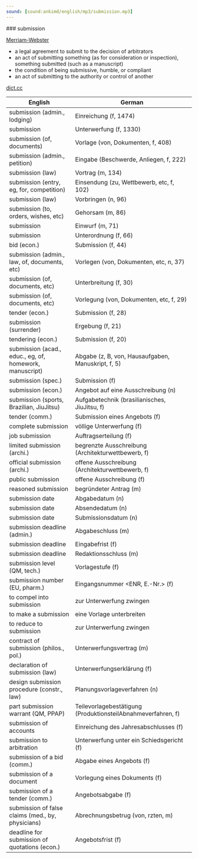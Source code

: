 ```yaml
---
sound: [sound:ankimd/english/mp3/submission.mp3]
---
```


\### submission

[Merriam-Webster](https://www.merriam-webster.com/dictionary/submission)

- a legal agreement to submit to the decision of arbitrators
- an act of submitting something (as for consideration or inspection), something submitted (such as a manuscript)
- the condition of being submissive, humble, or compliant
- an act of submitting to the authority or control of another

[dict.cc](https://www.dict.cc/submission)

| English        | German       |
| -------------- | ------------ |
| submission (admin., lodging) | Einreichung (f, 1474) |
| submission | Unterwerfung (f, 1330) |
| submission (of, documents) | Vorlage (von, Dokumenten, f, 408) |
| submission (admin., petition) | Eingabe (Beschwerde, Anliegen, f, 222) |
| submission (law) | Vortrag (m, 134) |
| submission (entry, eg, for, competition) | Einsendung (zu, Wettbewerb, etc, f, 102) |
| submission (law) | Vorbringen (n, 96) |
| submission (to, orders, wishes, etc) | Gehorsam (m, 86) |
| submission | Einwurf (m, 71) |
| submission | Unterordnung (f, 66) |
| bid (econ.) | Submission (f, 44) |
| submission (admin., law, of, documents, etc) | Vorlegen (von, Dokumenten, etc, n, 37) |
| submission (of, documents, etc) | Unterbreitung (f, 30) |
| submission (of, documents, etc) | Vorlegung (von, Dokumenten, etc, f, 29) |
| tender (econ.) | Submission (f, 28) |
| submission (surrender) | Ergebung (f, 21) |
| tendering (econ.) | Submission (f, 20) |
| submission (acad., educ., eg, of, homework, manuscript) | Abgabe (z, B, von, Hausaufgaben, Manuskript, f, 5) |
| submission (spec.) | Submission (f) |
| submission (econ.) | Angebot auf eine Ausschreibung (n) |
| submission (sports, Brazilian, JiuJitsu) | Aufgabetechnik (brasilianisches, JiuJitsu, f) |
| tender (comm.) | Submission eines Angebots (f) |
| complete submission | völlige Unterwerfung (f) |
| job submission | Auftragserteilung (f) |
| limited submission (archi.) | begrenzte Ausschreibung (Architekturwettbewerb, f) |
| official submission (archi.) | offene Ausschreibung (Architekturwettbewerb, f) |
| public submission | offene Ausschreibung (f) |
| reasoned submission | begründeter Antrag (m) |
| submission date | Abgabedatum (n) |
| submission date | Absendedatum (n) |
| submission date | Submissionsdatum (n) |
| submission deadline (admin.) | Abgabeschluss (m) |
| submission deadline | Eingabefrist (f) |
| submission deadline | Redaktionsschluss (m) |
| submission level <SL> (QM, tech.) | Vorlagestufe (f) |
| submission number (EU, pharm.) | Eingangsnummer <ENR, E.-Nr.> (f) |
| to compel into submission | zur Unterwerfung zwingen |
| to make a submission | eine Vorlage unterbreiten |
| to reduce to submission | zur Unterwerfung zwingen |
| contract of submission (philos., pol.) | Unterwerfungsvertrag (m) |
| declaration of submission (law) | Unterwerfungserklärung (f) |
| design submission procedure (constr., law) | Planungsvorlageverfahren (n) |
| part submission warrant <PSW> (QM, PPAP) | Teilevorlagebestätigung (ProduktionsteilAbnahmeverfahren, f) |
| submission of accounts | Einreichung des Jahresabschlusses (f) |
| submission to arbitration | Unterwerfung unter ein Schiedsgericht (f) |
| submission of a bid (comm.) | Abgabe eines Angebots (f) |
| submission of a document | Vorlegung eines Dokuments (f) |
| submission of a tender (comm.) | Angebotsabgabe (f) |
| submission of false claims (med., by, physicians) | Abrechnungsbetrug (von, rzten, m) |
| deadline for submission of quotations (econ.) | Angebotsfrist (f) |
